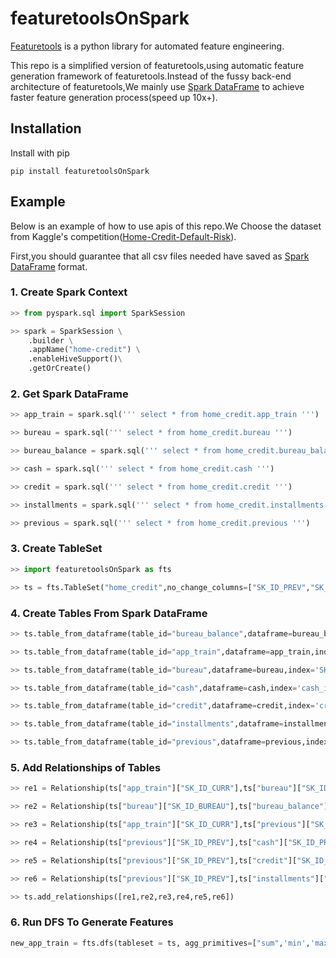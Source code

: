 # featuretoolsOnSpark
[Featuretools](https://github.com/Featuretools/featuretools) is a python library for automated feature engineering.

This repo is a simplified version of featuretools,using  automatic feature generation framework of featuretools.Instead of the fussy back-end architecture of featuretools,We mainly use [Spark DataFrame](http://spark.apache.org/docs/latest/api/python/index.html#) to achieve faster feature generation process(speed up 10x+).

## Installation
Install with pip

	pip install featuretoolsOnSpark
	
## Example
Below is an example of how to use apis of this repo.We Choose the dataset from Kaggle's competition([Home-Credit-Default-Risk](https://www.kaggle.com/c/home-credit-default-risk/data)).

First,you should guarantee that all csv files needed have saved as [Spark DataFrame](http://spark.apache.org/docs/latest/api/python/pyspark.sql.html#pyspark.sql.DataFrame) format.

### 1. Create Spark Context
```python
>> from pyspark.sql import SparkSession

>> spark = SparkSession \
   	.builder \
   	.appName("home-credit") \
   	.enableHiveSupport()\
   	.getOrCreate()
```
### 2. Get Spark DataFrame
```python
>> app_train = spark.sql(''' select * from home_credit.app_train ''')

>> bureau = spark.sql(''' select * from home_credit.bureau ''')

>> bureau_balance = spark.sql(''' select * from home_credit.bureau_balance ''')

>> cash = spark.sql(''' select * from home_credit.cash ''')

>> credit = spark.sql(''' select * from home_credit.credit ''')

>> installments = spark.sql(''' select * from home_credit.installments ''')

>> previous = spark.sql(''' select * from home_credit.previous ''')
```
### 3. Create TableSet
```python
>> import featuretoolsOnSpark as fts

>> ts = fts.TableSet("home_credit",no_change_columns=["SK_ID_PREV","SK_ID_CURR","SK_ID_BUREAU"])
```
### 4. Create Tables From Spark DataFrame
```python
>> ts.table_from_dataframe(table_id="bureau_balance",dataframe=bureau_balance,index='bureau_balance_id',make_index = True)

>> ts.table_from_dataframe(table_id="app_train",dataframe=app_train,index='SK_ID_CURR')

>> ts.table_from_dataframe(table_id="bureau",dataframe=bureau,index='SK_ID_BUREAU')

>> ts.table_from_dataframe(table_id="cash",dataframe=cash,index='cash_id',make_index = True)

>> ts.table_from_dataframe(table_id="credit",dataframe=credit,index='credit_id',make_index = True)

>> ts.table_from_dataframe(table_id="installments",dataframe=installments,index='installments_id',make_index = True)

>> ts.table_from_dataframe(table_id="previous",dataframe=previous,index='SK_ID_PREV')
```
### 5. Add Relationships of Tables
```python
>> re1 = Relationship(ts["app_train"]["SK_ID_CURR"],ts["bureau"]["SK_ID_CURR"])

>> re2 = Relationship(ts["bureau"]["SK_ID_BUREAU"],ts["bureau_balance"]["SK_ID_BUREAU"])

>> re3 = Relationship(ts["app_train"]["SK_ID_CURR"],ts["previous"]["SK_ID_CURR"])

>> re4 = Relationship(ts["previous"]["SK_ID_PREV"],ts["cash"]["SK_ID_PREV"])

>> re5 = Relationship(ts["previous"]["SK_ID_PREV"],ts["credit"]["SK_ID_PREV"])

>> re6 = Relationship(ts["previous"]["SK_ID_PREV"],ts["installments"]["SK_ID_PREV"])

>> ts.add_relationships([re1,re2,re3,re4,re5,re6])
```
### 6. Run DFS To Generate Features
```python
new_app_train = fts.dfs(tableset = ts, agg_primitives=["sum",'min','max','avg'],target_table = 'app_train',max_depth=2)
```
